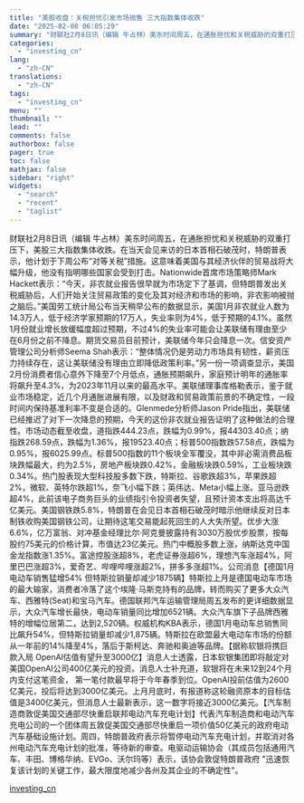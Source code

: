 ```yaml
---
title: "美股收盘：关税担忧引发市场抛售 三大指数集体收跌"
date: "2025-02-08 06:05:29"
summary: "财联社2月8日讯（编辑 牛占林）美东时间周五，在通胀担忧和关税威胁的双重打压下，美股三大指数集体收..."
categories:
  - "investing_cn"
lang:
  - "zh-CN"
translations:
  - "zh-CN"
tags:
  - "investing_cn"
menu: ""
thumbnail: ""
lead: ""
comments: false
authorbox: false
pager: true
toc: false
mathjax: false
sidebar: "right"
widgets:
  - "search"
  - "recent"
  - "taglist"
---
```


财联社2月8日讯（编辑 牛占林）美东时间周五，在通胀担忧和关税威胁的双重打压下，美股三大指数集体收跌。在当天会见来访的日本首相石破茂时，特朗普表示，他计划于下周公布“对等关税”措施。这意味着美国与其经济伙伴的贸易战将大幅升级，他没有指明哪些国家会受到打击。Nationwide首席市场策略师Mark Hackett表示：“今天，非农就业报告很早就为市场定下了基调，但特朗普发出关税威胁后，人们开始关注贸易政策的变化及其对经济和市场的影响，非农影响被抛之脑后。”美国劳工统计局公布当天稍早公布的数据显示，美国1月非农就业人数为14.3万人，低于经济学家预期的17万人，失业率则为4%，低于预期的4.1%。虽然1月份就业增长放缓幅度超过预期，不过4%的失业率可能会让美联储有理由至少在6月份之前不降息。期货交易员目前预计，美联储今年只会降息一次。信安资产管理公司分析师Seema Shah表示：“整体情况仍是劳动力市场具有韧性，薪资压力持续存在，这让美联储没有理由立即降低政策利率。”另一份一项调查显示，美国2月份消费者信心意外下降至7个月低点，通胀预期飙升，家庭预计明年的通胀率将飙升至4.3%，为2023年11月以来的最高水平。美联储理事库格勒表示，鉴于就业市场稳定，近几个月通胀进展有限，以及财政和贸易政策前景的不确定性，一段时间内保持基准利率不变是合适的。Glenmede分析师Jason Pride指出，美联储已经推迟了对下一次降息的预期，今天的这份非农就业报告证明了这种做法的合理性。市场动态截至收盘，道指跌444.23点，跌幅为0.99%，报44303.40点；纳指跌268.59点，跌幅为1.36%，报19523.40点；标普500指数跌57.58点，跌幅为0.95%，报6025.99点。标普500指数的11个板块全军覆没，其中非必需消费品板块跌幅最大，约为2.5%，房地产板块跌0.42%，金融板块跌0.59%，工业板块跌0.34%。热门股表现大型科技股多数下跌，特斯拉、谷歌跌超3%，苹果跌超2%，微软、英特尔跌超1%，奈飞小幅下跌；英伟达、Meta小幅上涨。亚马逊跌超4%，此前该电子商务巨头的业绩指引令投资者失望，且预计资本支出将高达千亿美元。美国钢铁跌5.8%，特朗普在会见日本首相石破茂时暗示他继续反对日本制铁收购美国钢铁公司，让期待这笔交易能起死回生的人大失所望。优步大涨6.6%，亿万富翁、对冲基金经理比尔·阿克曼披露持有3030万股优步股票，按每股约75美元的价格计算，市值达23亿美元。热门中概股多数上涨，纳斯达克中国金龙指数涨1.35%。富途控股涨超8%，老虎证券涨超6%，理想汽车涨超4%，阿里巴巴涨超3%，爱奇艺、哔哩哔哩涨超2%，拼多多涨超1%。公司消息【德国1月电动车销售猛增54% 但特斯拉销量却减少1875辆】特斯拉上月是德国电动车市场的最大输家，消费者冷落了这个埃隆·马斯克持有的品牌，转而购买了更多大众汽车、西雅特(Seat)和宝马汽车。德国联邦汽车运输管理局周五发布的更详细数据显示，大众汽车增长最快，电动车销量同比增加6521辆。大众汽车旗下子品牌西雅特的增幅位居第二，达到2,520辆。权威机构KBA表示，德国1月电动车总销售同比飙升54%，但特斯拉销量却减少1,875辆。特斯拉在欧盟最大电动车市场的份额从一年前的14%降至4%，落后于斯柯达、奔驰和奥迪等品牌。【据称软银将携巨款入局 OpenAI估值有望升至3000亿】消息人士透露，日本软银集团即将敲定对美国OpenAI公司400亿美元的投资。消息人士补充道，软银将在未来12到24个月内支付这笔资金， 第一笔付款最早将于今年春季到位。OpenAI投前估值为2600亿美元，投后将达到3000亿美元。上月月底时，有报道称这轮融资原本的目标估值是3400亿美元，但消息人士最新表示，这一数字将接近3000亿美元。【汽车制造商敦促美国交通部尽快重启联邦电动汽车充电计划】代表汽车制造商和电动汽车充电公司的一个团体周五敦促美国交通部尽快重启一项价值50亿美元的政府电动汽车基础设施计划。周四，特朗普政府表示将暂停电动汽车充电计划，并取消对各州电动汽车充电计划的批准，等待新的审查。电驱动运输协会（其成员包括通用汽车、丰田、博格华纳、EVGo、沃尔玛等）表示，该协会敦促特朗普政府 "迅速恢复该计划的关键工作，最大限度地减少各州及其企业的不确定性"。

[investing_cn](https://cn.investing.com/news/stock-market-news/article-2663002)

